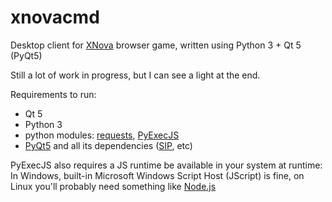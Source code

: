 # xnovacmd
Desktop client for [XNova](http://xnova.su/) browser game, written using Python 3 + Qt 5 (PyQt5)

Still a lot of work in progress, but I can see a light at the end.

Requirements to run:

 * Qt 5
 * Python 3
 * python modules: [requests](http://docs.python-requests.org/en/latest/), [PyExecJS](https://pypi.python.org/pypi/PyExecJS)
 * [PyQt5](http://pyqt.sourceforge.net/Docs/PyQt5/installation.html) and all its dependencies ([SIP](https://riverbankcomputing.com/software/sip/download), etc)

PyExecJS also requires a JS runtime be available in your system at runtime:
In Windows, built-in Microsoft Windows Script Host (JScript) is fine,
on Linux you'll probably need something like [Node.js](http://nodejs.org)